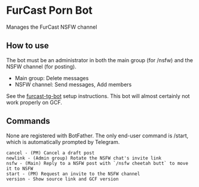 # FurCast Porn Bot

Manages the FurCast NSFW channel

## How to use

The bot must be an administrator in both the main group (for /nsfw) and the
NSFW channel (for posting).
* Main group: Delete messages
* NSFW channel: Send messages, Add members

See the [furcast-tg-bot](https://github.com/xbnstudios/furcast-tg-bot)
setup instructions. This bot will almost certainly not work properly on GCF.

## Commands
None are registered with BotFather. The only end-user command is /start, which
is automatically prompted by Telegram.
```
cancel - (PM) Cancel a draft post
newlink - (Admin group) Rotate the NSFW chat's invite link
nsfw - (Main) Reply to a NSFW post with `/nsfw cheetah butt` to move it to NSFW
start - (PM) Request an invite to the NSFW channel
version - Show source link and GCF version
```

